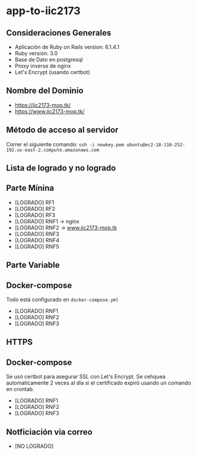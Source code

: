 # app-to-iic2173

## Consideraciones Generales

- Aplicación de Ruby on Rails version: 6.1.4.1
- Ruby versión: 3.0
- Base de Dato en postgresql
- Proxy inverse de nginx
- Let's Encrypt (usando certbot)

## Nombre del Dominio

- https://iic2173-mop.tk/
- https://www.iic2173-mop.tk/

## Método de acceso al servidor

Correr el siguiente comando: `ssh -i newkey.pem ubuntu@ec2-18-116-252-192.us-east-2.compute.amazonaws.com`

## Lista de logrado y no logrado
## Parte Mínina
- [LOGRADO] RF1
- [LOGRADO] RF2
- [LOGRADO] RF3
- [LOGRADO] RNF1 -> nginx
- [LOGRADO] RNF2 -> www.iic2173-mop.tk
- [LOGRADO] RNF3
- [LOGRADO] RNF4
- [LOGRADO] RNF5

## Parte Variable
## Docker-compose

Todo está configurado en ``docker-compose.yml``

- [LOGRADO] RNF1
- [LOGRADO] RNF2
- [LOGRADO] RNF3
## HTTPS
## Docker-compose

Se usó certbot para asegurar SSL con Let's Encrypt. Se cehquea automaticamente 2 veces al día si el certificado expiró usando un comando en crontab.

- [LOGRADO] RNF1
- [LOGRADO] RNF2
- [LOGRADO] RNF3

## Notficiación via correo

- [NO LOGRADO]
